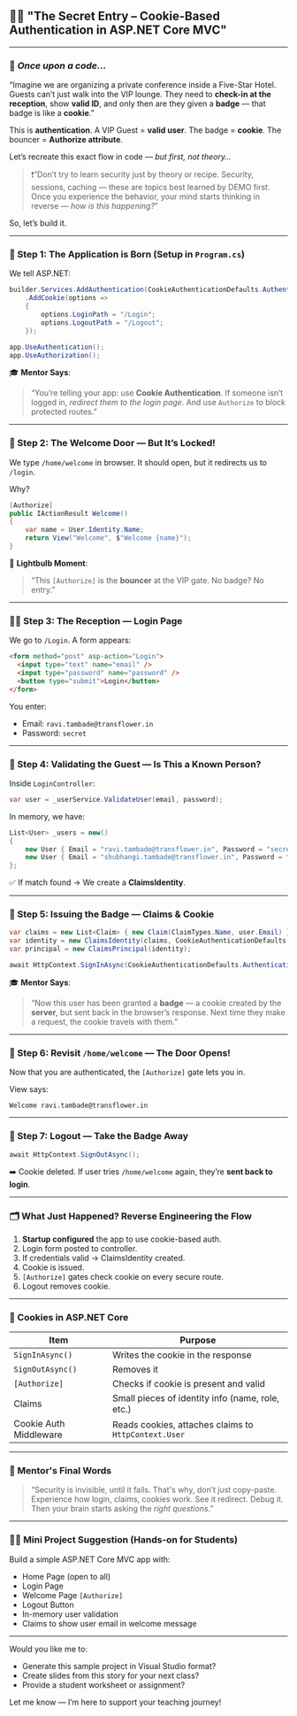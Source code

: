 ## 👨‍🏫 **"The Secret Entry – Cookie-Based Authentication in ASP.NET Core MVC"**

---

### 🧶 *Once upon a code...*

“Imagine we are organizing a private conference inside a Five-Star Hotel. Guests can’t just walk into the VIP lounge. They need to **check-in at the reception**, show **valid ID**, and only then are they given a **badge** — that badge is like a **cookie**.”

This is **authentication**. A VIP Guest = **valid user**. The badge = **cookie**. The bouncer = **Authorize attribute**.

Let’s recreate this exact flow in code — *but first, not theory…*

> ❗“Don’t try to learn security just by theory or recipe. Security, sessions, caching — these are topics best learned by DEMO first. Once you experience the behavior, your mind starts thinking in reverse — *how is this happening?*”

So, let’s build it.

---

### 🔧 Step 1: The Application is Born (Setup in `Program.cs`)

We tell ASP.NET:

```csharp
builder.Services.AddAuthentication(CookieAuthenticationDefaults.AuthenticationScheme)
    .AddCookie(options =>
    {
        options.LoginPath = "/Login";
        options.LogoutPath = "/Logout";
    });

app.UseAuthentication();
app.UseAuthorization();
```

🎓 **Mentor Says**:

> “You’re telling your app: use **Cookie Authentication**. If someone isn’t logged in, *redirect them to the login page*. And use `Authorize` to block protected routes.”

---

### 🚪 Step 2: The Welcome Door — But It’s Locked!

We type `/home/welcome` in browser.
It should open, but it redirects us to `/login`.

Why?

```csharp
[Authorize]
public IActionResult Welcome()
{
    var name = User.Identity.Name;
    return View("Welcome", $"Welcome {name}");
}
```

🧠 **Lightbulb Moment**:

> “This `[Authorize]` is the **bouncer** at the VIP gate. No badge? No entry.”

---

### 🧍‍♂️ Step 3: The Reception — Login Page

We go to `/Login`. A form appears:

```html
<form method="post" asp-action="Login">
  <input type="text" name="email" />
  <input type="password" name="password" />
  <button type="submit">Login</button>
</form>
```

You enter:

* Email: `ravi.tambade@transflower.in`
* Password: `secret`

---

### 🧪 Step 4: Validating the Guest — Is This a Known Person?

Inside `LoginController`:

```csharp
var user = _userService.ValidateUser(email, password);
```

In memory, we have:

```csharp
List<User> _users = new()
{
    new User { Email = "ravi.tambade@transflower.in", Password = "secret" },
    new User { Email = "shubhangi.tambade@transflower.in", Password = "counselor" }
};
```

✅ If match found → We create a **ClaimsIdentity**.

---

### 🎫 Step 5: Issuing the Badge — Claims & Cookie

```csharp
var claims = new List<Claim> { new Claim(ClaimTypes.Name, user.Email) };
var identity = new ClaimsIdentity(claims, CookieAuthenticationDefaults.AuthenticationScheme);
var principal = new ClaimsPrincipal(identity);

await HttpContext.SignInAsync(CookieAuthenticationDefaults.AuthenticationScheme, principal);
```

🎓 **Mentor Says**:

> “Now this user has been granted a **badge** — a cookie created by the **server**, but sent back in the browser’s response. Next time they make a request, the cookie travels with them.”

---

### 🚪 Step 6: Revisit `/home/welcome` — The Door Opens!

Now that you are authenticated, the `[Authorize]` gate lets you in.

View says:

```
Welcome ravi.tambade@transflower.in
```

---

### 🚪 Step 7: Logout — Take the Badge Away

```csharp
await HttpContext.SignOutAsync();
```

➡️ Cookie deleted. If user tries `/home/welcome` again, they’re **sent back to login**.

---

### 🗂️ What Just Happened? Reverse Engineering the Flow

1. **Startup configured** the app to use cookie-based auth.
2. Login form posted to controller.
3. If credentials valid → ClaimsIdentity created.
4. Cookie is issued.
5. `[Authorize]` gates check cookie on every secure route.
6. Logout removes cookie.

---

### 🍪 Cookies in ASP.NET Core

| Item                   | Purpose                                              |
| ---------------------- | ---------------------------------------------------- |
| `SignInAsync()`        | Writes the cookie in the response                    |
| `SignOutAsync()`       | Removes it                                           |
| `[Authorize]`          | Checks if cookie is present and valid                |
| Claims                 | Small pieces of identity info (name, role, etc.)     |
| Cookie Auth Middleware | Reads cookies, attaches claims to `HttpContext.User` |

---

### 💬 Mentor's Final Words

> “Security is invisible, until it fails. That's why, don’t just copy-paste. Experience how login, claims, cookies work. See it redirect. Debug it. Then your brain starts asking the *right questions*.”

---

### 🧑‍💻 Mini Project Suggestion (Hands-on for Students)

Build a simple ASP.NET Core MVC app with:

* Home Page (open to all)
* Login Page
* Welcome Page `[Authorize]`
* Logout Button
* In-memory user validation
* Claims to show user email in welcome message

---

Would you like me to:

* Generate this sample project in Visual Studio format?
* Create slides from this story for your next class?
* Provide a student worksheet or assignment?

Let me know — I’m here to support your teaching journey!
